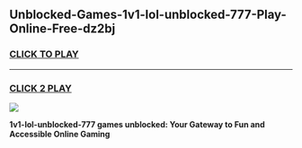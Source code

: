 
## Unblocked-Games-1v1-lol-unblocked-777-Play-Online-Free-dz2bj
<h3>
<a href="https://premium76.site?title=1v1-lol-unblocked-777&ref=26A">CLICK TO PLAY</a></h3>
<hr>

<h3>
<a href="https://premium76.site?title=1v1-lol-unblocked-777&ref=26A">CLICK 2 PLAY</a>
  
</h3>

<a href="https://premium76.site?title=1v1-lol-unblocked-777&ref=26A"><img src="https://clearcache.store/games.png"></a>


**1v1-lol-unblocked-777 games unblocked: Your Gateway to Fun and Accessible Online Gaming**
